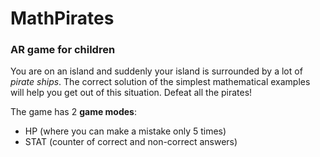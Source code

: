 # MathPirates

### AR game for children

You are on an island and suddenly your island is surrounded by a lot of *pirate ships*.
The correct solution of the simplest mathematical examples will help you get out of this situation. Defeat all the pirates!

The game has 2 **game modes**:
- HP (where you can make a mistake only 5 times)
- STAT (counter of correct and non-correct answers)
